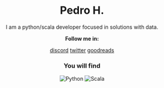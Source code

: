 <div align='center'>
<h1>Pedro H.</h1>
<p>I am a python/scala developer focused in solutions with data.</p>   

<p><b>Follow me in:</b></p>

[discord](discord.com/users/530774929763991572)
[twitter](https://twitter.com/PedroHGonsalves)
[goodreads](https://www.goodreads.com/user/show/155283941-pedro-henrique)

<h3>You will find</h3>

![Python](https://img.shields.io/badge/Python-3776AB?style=for-the-badge&logo=python&logoColor=white)
![Scala](https://img.shields.io/badge/Scala-DC322F?style=for-the-badge&logo=scala&logoColor=white)

</div>
